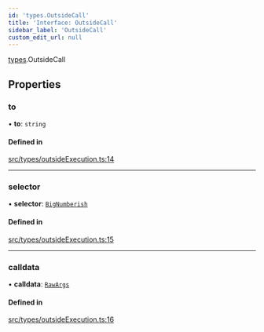 ```yaml
---
id: 'types.OutsideCall'
title: 'Interface: OutsideCall'
sidebar_label: 'OutsideCall'
custom_edit_url: null
---
```


[types](../namespaces/types.md).OutsideCall

## Properties

### to

• **to**: `string`

#### Defined in

[src/types/outsideExecution.ts:14](https://github.com/starknet-io/starknet.js/blob/v7.5.1/src/types/outsideExecution.ts#L14)

---

### selector

• **selector**: [`BigNumberish`](../namespaces/types.md#bignumberish)

#### Defined in

[src/types/outsideExecution.ts:15](https://github.com/starknet-io/starknet.js/blob/v7.5.1/src/types/outsideExecution.ts#L15)

---

### calldata

• **calldata**: [`RawArgs`](../namespaces/types.md#rawargs)

#### Defined in

[src/types/outsideExecution.ts:16](https://github.com/starknet-io/starknet.js/blob/v7.5.1/src/types/outsideExecution.ts#L16)
